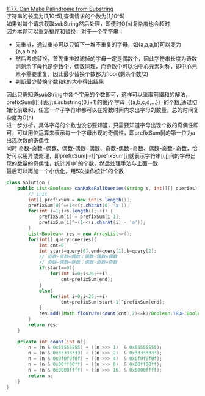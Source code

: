 [1177. Can Make Palindrome from Substring](https://leetcode-cn.com/problems/can-make-palindrome-from-substring/)  
字符串的长度为\[1,10^5\],查询请求的个数为\[1,10^5\]  
如果对每个请求截取subString然后处理，即便时O(n)复杂度也会超时  
因为本题可以重新排序和替换，对于一个字符串：
* 先重排，通过重排可以只留下一堆不重复的字母，如\{a,a,a,b\}可以变为\{a,a,b,a\}  
* 然后考虑替换，首先重排过滤掉的字母一定是偶数个，因此字符串长度为奇数则剩余字母也是奇数个，偶数同理，而奇数个可以沿中心元素对称，即中心元素不需要重复，因此最少替换个数都为floor\(剩余个数/2\)
* 判断最少替换个数和k的大小得出结果

因此只需知道subString中各个字母的个数即可，这样可以采取前缀和的解法，prefixSum\[i\]\[j\]表示s.substring(0,i+1)的第j个字母（{a,b,c,d,...}）的个数,通过初始化前缀和，任意一个子字符串都可以在常数时间内求出字母的数量，总的时间复杂度为O(n)  
进一步分析，具体字母的个数也没必要知道，只需要知道字母出现个数的奇偶性即可，可以用位运算来表示每一个字母出现的奇偶性，即prefixSum\[i\]的第一位为a出现次数的奇偶性  
同时 奇数-奇数=偶数、偶数-偶数=偶数、奇数-偶数=奇数、偶数-奇数=奇数，恰好可以用异或处理，即prefixSum[i-1]^prefixSum[j]就表示字符串\[i,j\]间的字母出现的数量的奇偶性，统计其中1的个数，然后处理手法与上面一致  
最后可以再加一个小优化，用5次操作统计1的个数
```java
class Solution {
    public List<Boolean> canMakePaliQueries(String s, int[][] queries) {
        // init
        int[] prefixSum = new int[s.length()];
        prefixSum[0]^=(1<<(s.charAt(0)-'a'));
        for(int i=1;i<s.length();++i) {
            prefixSum[i] = prefixSum[i-1];
            prefixSum[i]^=(1<<(s.charAt(i) - 'a'));
        }
        List<Boolean> res = new ArrayList<>();
        for(int[] query:queries){
            int cnt=0;
            int start=query[0],end=query[1],k=query[2];
            // 奇数-奇数=偶数；偶数-偶数=偶数
            // 奇数-偶数=奇数；偶数-奇数=奇数
            if(start==0){
                for(int i=0;i<26;++i)
                    cnt=prefixSum[end];
            }
            else{
                for(int i=0;i<26;++i)
                    cnt=prefixSum[start-1]^prefixSum[end];
            }
            res.add((Math.floorDiv(count(cnt),2)<=k)?Boolean.TRUE:Boolean.FALSE);
        }
        return res;
    }

    private int count(int n){
        n = (n & 0x55555555) + ((n >>> 1)  & 0x55555555);
        n = (n & 0x33333333) + ((n >>> 2)  & 0x33333333);
        n = (n & 0x0f0f0f0f) + ((n >>> 4)  & 0x0f0f0f0f);
        n = (n & 0x00ff00ff) + ((n >>> 8)  & 0x00ff00ff);
        n = (n & 0x0000ffff) + ((n >>> 16) & 0x0000ffff);
        return n;
    }
}
```
